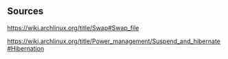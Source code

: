 ## Sources
https://wiki.archlinux.org/title/Swap#Swap_file

https://wiki.archlinux.org/title/Power_management/Suspend_and_hibernate#Hibernation
